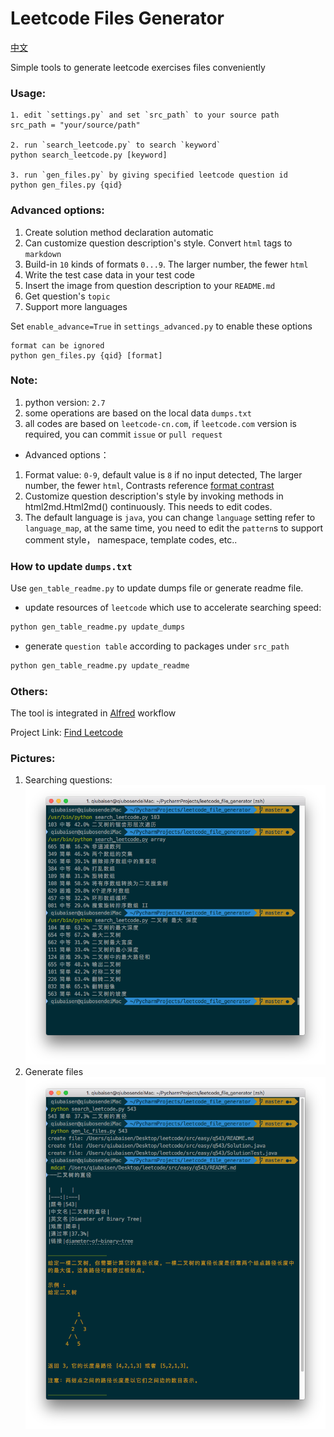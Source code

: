# Leetcode Files Generator
[中文](README-zh.md)

Simple tools to generate leetcode exercises files conveniently 

### Usage:
```
1. edit `settings.py` and set `src_path` to your source path
src_path = "your/source/path"

2. run `search_leetcode.py` to search `keyword`
python search_leetcode.py [keyword]

3. run `gen_files.py` by giving specified leetcode question id
python gen_files.py {qid}
``` 

### Advanced options:
1. Create solution method declaration automatic 
2. Can customize question description's style. Convert `html` tags to `markdown` 
3. Build-in `10` kinds of formats `0...9`. The larger number, the fewer `html`
4. Write the test case data in your test code
5. Insert the image from question description to your `README.md`
6. Get question's `topic`
7. Support more languages

Set `enable_advance=True` in `settings_advanced.py` to enable these options
```
format can be ignored
python gen_files.py {qid} [format]
```

### Note:
1. python version: `2.7`
2. some operations are based on the local data `dumps.txt`
3. all codes are based on `leetcode-cn.com`, 
if `leetcode.com` version is required, you can commit `issue` or `pull request`
* Advanced options：
1. Format value: `0-9`, default value is `8` if no input detected,
The larger number, the fewer `html`, Contrasts reference [format contrast](Formats.md)
2. Customize question description's style by invoking methods in html2md.Html2md() continuously.
This needs to edit codes.
3. The default language is `java`, you can change `language` setting refer to `language_map`,
at the same time, you need to edit the `pattern`s to support comment style， namespace, template codes, etc..

### How to update `dumps.txt`
Use `gen_table_readme.py` to update dumps file or generate readme file.

* update resources of `leetcode` which use to accelerate searching speed:
```bash
python gen_table_readme.py update_dumps
```
* generate `question table` according to packages under `src_path`
```bash
python gen_table_readme.py update_readme
```

### Others:
The tool is integrated in [Alfred](https://www.alfredapp.com) workflow

Project Link: [Find Leetcode](https://github.com/qbosen/Alfred-WorkFlow/tree/master/FindLeetCode)


### Pictures:
1. Searching questions:
![](pic/search.png)
2. Generate files
![](pic/gen_file.png)
